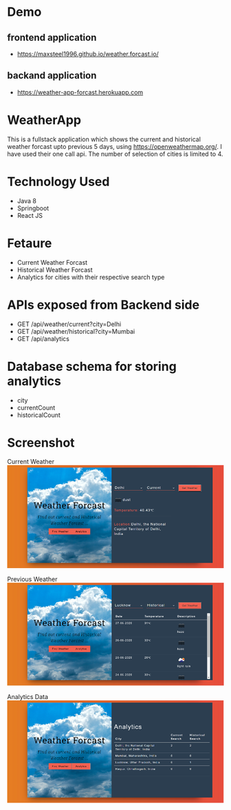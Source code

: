 # Demo
## frontend application
* https://maxsteel1996.github.io/weather.forcast.io/
## backand application
* https://weather-app-forcast.herokuapp.com

# WeatherApp
This is a fullstack application which shows the current and historical weather forcast upto previous 5 days, using https://openweathermap.org/.
I have used their one call api.
The number of selection of cities is limited to 4.

# Technology Used
- Java 8
- Springboot
- React JS

# Fetaure
- Current Weather Forcast
- Historical Weather Forcast
- Analytics for cities with their respective search type

# APIs exposed from Backend side
- GET /api/weather/current?city=Delhi
- GET /api/weather/historical?city=Mumbai
- GET /api/analytics

# Database schema for storing analytics
- city
- currentCount
- historicalCount

# Screenshot 

Current Weather
![image](https://github.com/maxsteel1996/WeatherApp/blob/master/ScreenShot/Screenshot_current_weather.PNG)

Previous Weather
![image](https://github.com/maxsteel1996/WeatherApp/blob/master/ScreenShot/Screenshot_Current.PNG)

Analytics Data
![image](https://github.com/maxsteel1996/WeatherApp/blob/master/ScreenShot/Screenshot_Analytics.PNG)
